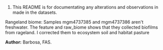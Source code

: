 1. This README is for documentating any alterations and observations in made in the datasets.

Rangeland biome:
    Samples mgm4737385 and mgm4737386 aren't freshwater. The feature and raw_biome shows that they collected biofilms from rageland.
I corrected them to ecosystem soil and habitat pasture

**Author:** Barbosa, FAS.